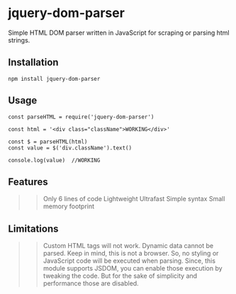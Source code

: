 # jquery-dom-parser

Simple HTML DOM parser written in JavaScript for scraping or parsing html strings.

## Installation
`npm install jquery-dom-parser`

## Usage
```
const parseHTML = require('jquery-dom-parser')

const html = '<div class="className">WORKING</div>'

const $ = parseHTML(html)
const value = $('div.className').text()

console.log(value)  //WORKING

```

## Features
>> Only 6 lines of code
>> Lightweight
>> Ultrafast
>> Simple syntax
>> Small memory footprint

## Limitations

>> Custom HTML tags will not work.
>> Dynamic data cannot be parsed.
>> Keep in mind, this is not a browser. So, no styling or JavaScript code will be executed when parsing.
>> Since, this module supports JSDOM, you can enable those execution by tweaking the code. But for the sake of simplicity and performance those are disabled.
